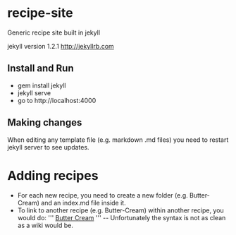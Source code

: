 recipe-site
===========
Generic recipe site built in jekyll

jekyll version 1.2.1
http://jekyllrb.com

## Install and Run
- gem install jekyll
- jekyll serve
- go to http://localhost:4000

## Making changes
When editing any template file (e.g. markdown .md files) you need to restart jekyll server to see updates.
# Adding recipes
- For each new recipe, you need to create a new folder (e.g. Butter-Cream) and an index.md file inside it.
- To link to another recipe (e.g. Butter-Cream) within another recipe, you would do:
'''
[Butter Cream](../Butter-Cream)
'''
-- Unfortunately the syntax is not as clean as a wiki would be.
